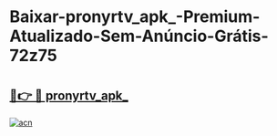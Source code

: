# Baixar-pronyrtv_apk_-Premium-Atualizado-Sem-Anúncio-Grátis-72z75

# <h2><a href="https://piyhtu.esa.edu.pl?src=pronyrtv_apk_&ref=72z75">🔗👉 🔴 pronyrtv_apk_</a></h2>

[![acn](https://github.com/user-attachments/assets/0f9c940e-d8b0-45ae-aac7-cd30a18b3e1c)](https://piyhtu.esa.edu.pl?src=pronyrtv_apk_&ref=72z75)

